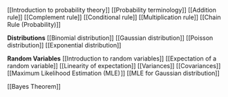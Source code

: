 [[Introduction to probability theory]]
[[Probability terminology]]
[[Addition rule]]
[[Complement rule]]
[[Conditional rule]]
[[Multiplication rule]]
[[Chain Rule (Probability)]]

**Distributions**
[[Binomial distribution]]
[[Gaussian distribution]]
[[Poisson distribution]]
	[[Exponential distribution]]

**Random Variables**
[[Introduction to random variables]]
[[Expectation of a random variable]]
	[[Linearity of expectation]]
	[[Variances]]
	[[Covariances]]
[[Maximum Likelihood Estimation (MLE) ]]
	[[MLE for Gaussian distribution]]

[[Bayes Theorem]]